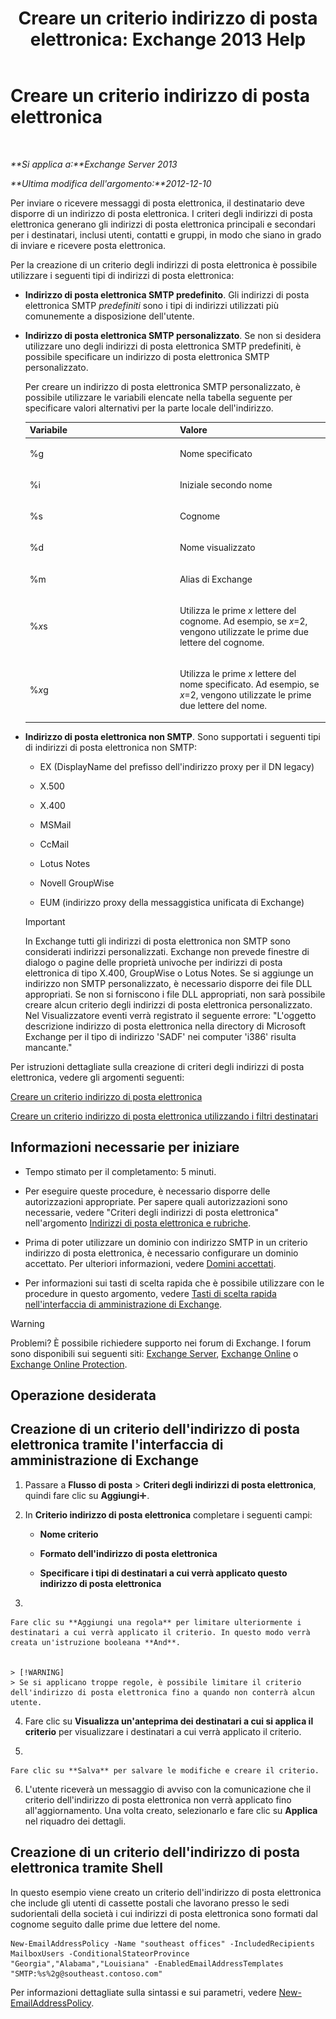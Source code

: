 ﻿---
title: 'Creare un criterio indirizzo di posta elettronica: Exchange 2013 Help'
TOCTitle: Creare un criterio indirizzo di posta elettronica
ms:assetid: eb2bf42e-2058-4e17-85d5-97546433b40a
ms:mtpsurl: https://technet.microsoft.com/it-it/library/Bb125137(v=EXCHG.150)
ms:contentKeyID: 50481928
ms.date: 05/22/2018
mtps_version: v=EXCHG.150
f1_keywords:
- Microsoft.Exchange.Management.SnapIn.Esm.OrganizationConfiguration.NewEmailAddressPolicyWizardForm.EmailAddressPolicyIntroductionPage
ms.translationtype: MT
---

# Creare un criterio indirizzo di posta elettronica

 

_**Si applica a:**Exchange Server 2013_

_**Ultima modifica dell'argomento:**2012-12-10_

Per inviare o ricevere messaggi di posta elettronica, il destinatario deve disporre di un indirizzo di posta elettronica. I criteri degli indirizzi di posta elettronica generano gli indirizzi di posta elettronica principali e secondari per i destinatari, inclusi utenti, contatti e gruppi, in modo che siano in grado di inviare e ricevere posta elettronica.

Per la creazione di un criterio degli indirizzi di posta elettronica è possibile utilizzare i seguenti tipi di indirizzi di posta elettronica:

  - **Indirizzo di posta elettronica SMTP predefinito**. Gli indirizzi di posta elettronica SMTP *predefiniti* sono i tipi di indirizzi utilizzati più comunemente a disposizione dell'utente.

  - **Indirizzo di posta elettronica SMTP personalizzato**. Se non si desidera utilizzare uno degli indirizzi di posta elettronica SMTP predefiniti, è possibile specificare un indirizzo di posta elettronica SMTP personalizzato.
    
    Per creare un indirizzo di posta elettronica SMTP personalizzato, è possibile utilizzare le variabili elencate nella tabella seguente per specificare valori alternativi per la parte locale dell'indirizzo.
    
    
    <table>
    <colgroup>
    <col style="width: 50%" />
    <col style="width: 50%" />
    </colgroup>
    <thead>
    <tr class="header">
    <th>Variabile</th>
    <th>Valore</th>
    </tr>
    </thead>
    <tbody>
    <tr class="odd">
    <td><p>%g</p></td>
    <td><p>Nome specificato</p></td>
    </tr>
    <tr class="even">
    <td><p>%i</p></td>
    <td><p>Iniziale secondo nome</p></td>
    </tr>
    <tr class="odd">
    <td><p>%s</p></td>
    <td><p>Cognome</p></td>
    </tr>
    <tr class="even">
    <td><p>%d</p></td>
    <td><p>Nome visualizzato</p></td>
    </tr>
    <tr class="odd">
    <td><p>%m</p></td>
    <td><p>Alias di Exchange</p></td>
    </tr>
    <tr class="even">
    <td><p>%<em>x</em>s</p></td>
    <td><p>Utilizza le prime <em>x</em> lettere del cognome. Ad esempio, se <em>x</em>=2, vengono utilizzate le prime due lettere del cognome.</p></td>
    </tr>
    <tr class="odd">
    <td><p>%<em>x</em>g</p></td>
    <td><p>Utilizza le prime <em>x</em> lettere del nome specificato. Ad esempio, se <em>x</em>=2, vengono utilizzate le prime due lettere del nome.</p></td>
    </tr>
    </tbody>
    </table>


  - **Indirizzo di posta elettronica non SMTP**. Sono supportati i seguenti tipi di indirizzi di posta elettronica non SMTP:
    
      - EX (DisplayName del prefisso dell'indirizzo proxy per il DN legacy)
    
      - X.500
    
      - X.400
    
      - MSMail
    
      - CcMail
    
      - Lotus Notes
    
      - Novell GroupWise
    
      - EUM (indirizzo proxy della messaggistica unificata di Exchange)
    

    > [!IMPORTANT]
    > In Exchange tutti gli indirizzi di posta elettronica non SMTP sono considerati indirizzi personalizzati. Exchange non prevede finestre di dialogo o pagine delle proprietà univoche per indirizzi di posta elettronica di tipo X.400, GroupWise o Lotus Notes. Se si aggiunge un indirizzo non SMTP personalizzato, è necessario disporre dei file DLL appropriati. Se non si forniscono i file DLL appropriati, non sarà possibile creare alcun criterio degli indirizzi di posta elettronica personalizzato. Nel Visualizzatore eventi verrà registrato il seguente errore: "L'oggetto descrizione indirizzo di posta elettronica nella directory di Microsoft Exchange per il tipo di indirizzo 'SADF' nei computer 'i386' risulta mancante."



Per istruzioni dettagliate sulla creazione di criteri degli indirizzi di posta elettronica, vedere gli argomenti seguenti:

[Creare un criterio indirizzo di posta elettronica](create-an-email-address-policy-exchange-2013-help.md)

[Creare un criterio indirizzo di posta elettronica utilizzando i filtri destinatari](create-an-email-address-policy-by-using-recipient-filters-exchange-2013-help.md)

## Informazioni necessarie per iniziare

  - Tempo stimato per il completamento: 5 minuti.

  - Per eseguire queste procedure, è necessario disporre delle autorizzazioni appropriate. Per sapere quali autorizzazioni sono necessarie, vedere "Criteri degli indirizzi di posta elettronica" nell'argomento [Indirizzi di posta elettronica e rubriche](email-addresses-and-address-books-exchange-2013-help.md).

  - Prima di poter utilizzare un dominio con indirizzo SMTP in un criterio indirizzo di posta elettronica, è necessario configurare un dominio accettato. Per ulteriori informazioni, vedere [Domini accettati](accepted-domains-exchange-2013-help.md).

  - Per informazioni sui tasti di scelta rapida che è possibile utilizzare con le procedure in questo argomento, vedere [Tasti di scelta rapida nell'interfaccia di amministrazione di Exchange](keyboard-shortcuts-in-the-exchange-admin-center-exchange-online-protection-help.md).


> [!WARNING]
> Problemi? È possibile richiedere supporto nei forum di Exchange. I forum sono disponibili sui seguenti siti: <A href="https://go.microsoft.com/fwlink/p/?linkid=60612">Exchange Server</A>, <A href="https://go.microsoft.com/fwlink/p/?linkid=267542">Exchange Online</A> o <A href="https://go.microsoft.com/fwlink/p/?linkid=285351">Exchange Online Protection</A>.



## Operazione desiderata

## Creazione di un criterio dell'indirizzo di posta elettronica tramite l'interfaccia di amministrazione di Exchange

1.  Passare a **Flusso di posta** \> **Criteri degli indirizzi di posta elettronica**, quindi fare clic su **Aggiungi**![Icona Aggiungi](images/JJ218640.c1e75329-d6d7-4073-a27d-498590bbb558(EXCHG.150).gif "Icona Aggiungi").

2.  In **Criterio indirizzo di posta elettronica** completare i seguenti campi:
    
      - **Nome criterio**
    
      - **Formato dell'indirizzo di posta elettronica**
    
      - **Specificare i tipi di destinatari a cui verrà applicato questo indirizzo di posta elettronica**

3.  
    
    Fare clic su **Aggiungi una regola** per limitare ulteriormente i destinatari a cui verrà applicato il criterio. In questo modo verrà creata un'istruzione booleana **And**.
    

    > [!WARNING]
    > Se si applicano troppe regole, è possibile limitare il criterio dell'indirizzo di posta elettronica fino a quando non conterrà alcun utente.



4.  Fare clic su **Visualizza un'anteprima dei destinatari a cui si applica il criterio** per visualizzare i destinatari a cui verrà applicato il criterio.

5.  
    
    Fare clic su **Salva** per salvare le modifiche e creare il criterio.

6.  L'utente riceverà un messaggio di avviso con la comunicazione che il criterio dell'indirizzo di posta elettronica non verrà applicato fino all'aggiornamento. Una volta creato, selezionarlo e fare clic su **Applica** nel riquadro dei dettagli.

## Creazione di un criterio dell'indirizzo di posta elettronica tramite Shell

In questo esempio viene creato un criterio dell'indirizzo di posta elettronica che include gli utenti di cassette postali che lavorano presso le sedi sudorientali della società i cui indirizzi di posta elettronica sono formati dal cognome seguito dalle prime due lettere del nome.

    New-EmailAddressPolicy -Name "southeast offices" -IncludedRecipients MailboxUsers -ConditionalStateorProvince "Georgia","Alabama","Louisiana" -EnabledEmailAddressTemplates "SMTP:%s%2g@southeast.contoso.com"

Per informazioni dettagliate sulla sintassi e sui parametri, vedere [New-EmailAddressPolicy](https://technet.microsoft.com/it-it/library/aa996800\(v=exchg.150\)).

